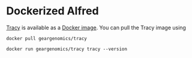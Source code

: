 Dockerized Alfred
=================

[Tracy](https://github.com/gear-genomics/tracy) is available as a [Docker image](https://hub.docker.com/r/geargenomics/tracy/). You can pull the Tracy image using

`docker pull geargenomics/tracy`

`docker run geargenomics/tracy tracy --version`
